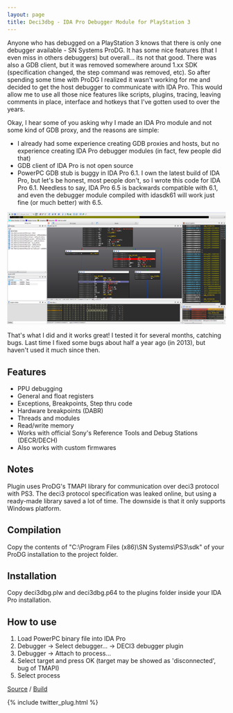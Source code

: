 ```yaml
---
layout: page
title: Deci3dbg - IDA Pro Debugger Module for PlayStation 3
---
```


Anyone who has debugged on a PlayStation 3 knows that there is only one debugger available - SN Systems ProDG. It has some nice features (that I even miss in others debuggers) but overall... its not that good. There was also a GDB client, but it was removed somewhere around 1.xx SDK (specification changed, the step command was removed, etc). So after spending some time with ProDG I realized it wasn't working for me and decided to get the host debugger to communicate with IDA Pro. This would allow me to use all those nice features like scripts, plugins, tracing, leaving comments in place, interface and hotkeys that I've gotten used to over the years.

Okay, I hear some of you asking why I made an IDA Pro module and not some kind of GDB proxy, and the reasons are simple:

- I already had some experience creating GDB proxies and hosts, but no experience creating IDA Pro debugger modules (in fact, few people did that)
- GDB client of IDA Pro is not open source
- PowerPC GDB stub is buggy in IDA Pro 6.1. I own the latest build of IDA Pro, but let's be honest, most people don't, so I wrote this code for IDA Pro 6.1. Needless to say, IDA Pro 6.5 is backwards compatible with 6.1, and even the debugger module compiled with idasdk61 will work just fine (or much better) with 6.5.

![deci3dbg screenshot](/assets/deci3dbg.png)

That's what I did and it works great! I tested it for several months, catching bugs. Last time I fixed some bugs about half a year ago (in 2013), but haven't used it much since then.

## Features
- PPU debugging
- General and float registers
- Exceptions, Breakpoints, Step thru code
- Hardware breakpoints (DABR)
- Threads and modules
- Read/write memory
- Works with official Sony's Reference Tools and Debug Stations (DECR/DECH)
- Also works with custom firmwares

## Notes
Plugin uses ProDG's TMAPI library for communication over deci3 protocol with PS3. The deci3 protocol specification was leaked online, but using a ready-made library saved a lot of time. The downside is that it only supports Windows platform.

## Compilation
Copy the contents of "C:\Program Files (x86)\SN Systems\PS3\sdk" of your ProDG installation to the project folder.

## Installation
Copy deci3dbg.plw and deci3dbg.p64 to the plugins folder inside your IDA Pro installation.

## How to use
1. Load PowerPC binary file into IDA Pro
2. Debugger -> Select debugger... -> DECI3 debugger plugin
3. Debugger -> Attach to process...
4. Select target and press OK (target may be showed as 'disconnected', bug of TMAPI)
5. Select process

<a href="https://github.com/oct0xor/deci3dbg">Source</a> / <a href="https://github.com/oct0xor/deci3dbg/tree/master/build">Build</a>

{% include twitter_plug.html %}